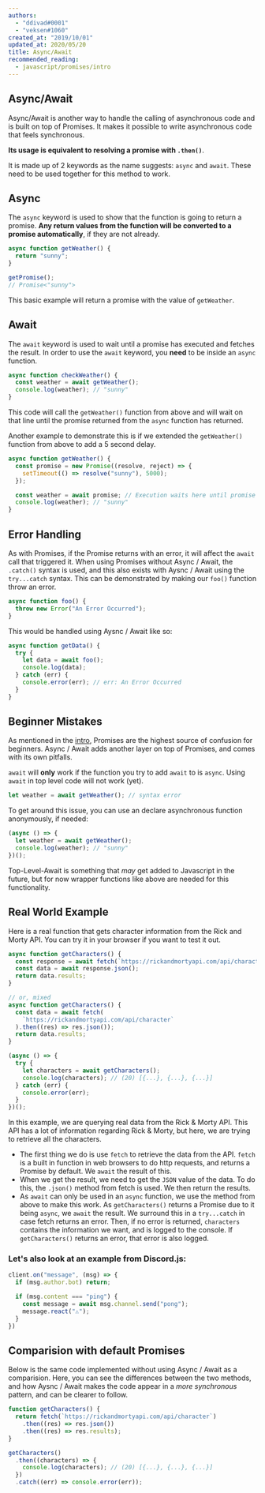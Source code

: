 ```yaml
---
authors:
  - "ddivad#0001"
  - "veksen#1060"
created_at: "2019/10/01"
updated_at: 2020/05/20
title: Async/Await
recommended_reading:
  - javascript/promises/intro
---
```


## Async/Await

Async/Await is another way to handle the calling of asynchronous code and is built on top of Promises. It makes it possible to write asynchronous code that feels synchronous.

**Its usage is equivalent to resolving a promise with `.then()`**.

It is made up of 2 keywords as the name suggests: `async` and `await`. These need to be used together for this method to work.

## Async

The `async` keyword is used to show that the function is going to return a promise. **Any return values from the function will be converted to a promise automatically**, if they are not already.

```js
async function getWeather() {
  return "sunny";
}

getPromise();
// Promise<"sunny">
```

This basic example will return a promise with the value of `getWeather`.

## Await

The `await` keyword is used to wait until a promise has executed and fetches the result. In order to use the `await` keyword, you **need** to be inside an `async` function.

```js
async function checkWeather() {
  const weather = await getWeather();
  console.log(weather); // "sunny"
}
```

This code will call the `getWeather()` function from above and will wait on that line until the promise returned from the `async` function has returned.

Another example to demonstrate this is if we extended the `getWeather()` function from above to add a 5 second delay.

```js
async function getWeather() {
  const promise = new Promise((resolve, reject) => {
    setTimeout(() => resolve("sunny"), 5000);
  });

  const weather = await promise; // Execution waits here until promise resolves
  console.log(weather); // "sunny"
}
```

## Error Handling

As with Promises, if the Promise returns with an error, it will affect the `await` call that triggered it. When using Promises without Async / Await, the `.catch()` syntax is used, and this also exists with Aysnc / Await using the `try...catch` syntax. This can be demonstrated by making our `foo()` function throw an error.

```js
async function foo() {
  throw new Error("An Error Occurred");
}
```

This would be handled using Aysnc / Await like so:

```js
async function getData() {
  try {
    let data = await foo();
    console.log(data);
  } catch (err) {
    console.error(err); // err: An Error Occurred
  }
}
```

## Beginner Mistakes

As mentioned in the [intro](./intro.md), Promises are the highest source of confusion for beginners. Async / Await adds another layer on top of Promises, and comes with its own pitfalls.

`await` will **only** work if the function you try to add `await` to is `async`. Using `await` in top level code will not work (yet).

```js
let weather = await getWeather(); // syntax error
```

To get around this issue, you can use an declare asynchronous function anonymously, if needed:

```js
(async () => {
  let weather = await getWeather();
  console.log(weather); // "sunny"
})();
```

Top-Level-Await is something that _may_ get added to Javascript in the future, but for now wrapper functions like above are needed for this functionality.

## Real World Example

Here is a real function that gets character information from the Rick and Morty API.
You can try it in your browser if you want to test it out.

```js
async function getCharacters() {
  const response = await fetch(`https://rickandmortyapi.com/api/character`);
  const data = await response.json();
  return data.results;
}

// or, mixed
async function getCharacters() {
  const data = await fetch(
    `https://rickandmortyapi.com/api/character`
  ).then((res) => res.json());
  return data.results;
}

(async () => {
  try {
    let characters = await getCharacters();
    console.log(characters); // (20) [{...}, {...}, {...}]
  } catch (err) {
    console.error(err);
  }
})();
```

In this example, we are querying real data from the Rick & Morty API. This API has a lot of information regarding Rick & Morty, but here, we are trying to retrieve all the characters.

- The first thing we do is use `fetch` to retrieve the data from the API. `fetch` is a built in function in web browsers to do http requests, and returns a Promise by default. We `await` the result of this.
- When we get the result, we need to get the `JSON` value of the data. To do this, the `.json()` method from fetch is used. We then return the results.
- As `await` can only be used in an `async` function, we use the method from above to make this work. As `getCharacters()` returns a Promise due to it being `async`, we `await` the result. We surround this in a `try...catch` in case fetch returns an error. Then, if no error is returned, `characters` contains the information we want, and is logged to the console. If `getCharacters()` returns an error, that error is also logged.

### Let's also look at an example from Discord.js:

```js
client.on("message", (msg) => {
  if (msg.author.bot) return;

  if (msg.content === "ping") {
    const message = await msg.channel.send("pong");
    message.react("⚠️");
  }
})
```

## Comparision with default Promises

Below is the same code implemented without using Async / Await as a comparision. Here, you can see the differences between the two methods, and how Aysnc / Await makes the code appear in a _more synchronous_ pattern, and can be clearer to follow.

```js
function getCharacters() {
  return fetch(`https://rickandmortyapi.com/api/character`)
    .then((res) => res.json())
    .then((res) => res.results);
}

getCharacters()
  .then((characters) => {
    console.log(characters); // (20) [{...}, {...}, {...}]
  })
  .catch((err) => console.error(err));
```
